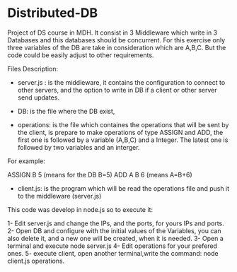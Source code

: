 # Distributed-DB
Project of DS course in MDH. It consist in 3 Middleware which write in 3 Databases and this databases should be concurrent. For this exercise only three variables of the DB are take in consideration which are A,B,C. But the code could be easily adjust to other requirements.

Files Description:

* server.js : is the middleware, it contains the configuration to connect to other servers, and the option to write in DB if a client or other server send updates.

* DB: is the file where the DB exist,

* operations: is the file which containes the operations that will be sent by the client, is prepare to make operations of type ASSIGN and ADD, the first one is followed by a variable (A,B,C) and a Integer. The latest one is followed by two variables and an interger.

For example:

ASSIGN B 5 (means for the DB B=5)
ADD A B 6 (means A=B+6)

* client.js: is the program which will be read the operations file and push it to the middleware (server.js)

This code was develop in node.js so to execute it:

1- Edit server.js and change the IPs, and the ports, for yours IPs and ports.
2- Open DB and configure with the initial values of the Variables, you can also delete it, and a new one will be created, when it is needed.
3- Open a terminal and execute node server.js
4- Edit operations for your prefered ones.
5- execute client, open another terminal,write the command: node client.js operations.

